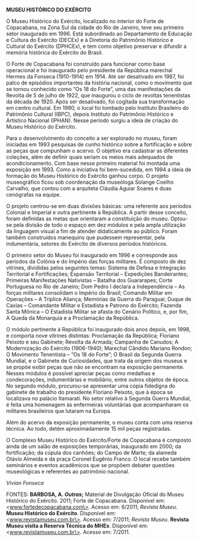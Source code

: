 **MUSEU HISTÓRICO DO EXÉRCITO**

O Museu Histórico do Exército, localizado no interior do Forte de
Copacabana, na Zona Sul da cidade do Rio de Janeiro, teve seu primeiro
setor inaugurado em 1996. Está subordinado ao Departamento de Educação e
Cultura do Exército (DECEx) e à Diretoria do Patrimônio Histórico e
Cultural do Exército (DPHCEx), e tem como objetivo preservar e difundir
a memória histórica do Exército do Brasil.

O Forte de Copacabana foi construído para funcionar como base
operacional e foi inaugurado pelo presidente da República marechal
Hermes da Fonseca (1910-1914) em 1914. Até ser desativado em 1987, foi
palco de episódios importantes da história nacional, como o movimento
que se tornou conhecido como “Os 18 do Forte”, uma das manifestações da
Revolta de 5 de julho de 1922, que inaugurou o ciclo de revoltas
tenentistas da década de 1920. Após ser desativado, foi cogitada sua
transformação em centro cultural. Em 1990, o local foi tombado pelo
Instituto Brasileiro do Patrimônio Cultural (IBPC), depois Instituto do
Patrimônio Histórico e Artístico Nacional (IPHAN). Nesse período surgiu
a ideia de criação do Museu Histórico do Exército.

Para o desenvolvimento do conceito a ser explorado no museu, foram
iniciadas em 1993 pesquisas de cunho histórico sobre a fortificação e
sobre as peças que compunham o acervo. O objetivo era cadastrar as
diferentes coleções, além de definir quais seriam os meios mais
adequados de acondicionamento. Com base nesse primeiro material foi
montada uma exposição em 1993. Como a iniciativa foi bem-sucedida, em
1994 a ideia de formação do Museu Histórico do Exército ganhou corpo. O
projeto museográfico ficou sob coordenação da museóloga Solange Coelho
Carvalho, que contou com a arquiteta Cláudia Aguiar Soares e duas
cenógrafas na equipe.

O projeto centrou-se em duas divisões básicas: uma referente aos
períodos Colonial e Imperial e outra pertinente à República. A partir
desse conceito, foram definidas as metas que orientaram a constituição
do museu. Optou-se pela divisão de todo o espaço em dez módulos e pela
ampla utilização da linguagem visual a fim de atender didaticamente ao
público. Foram também construídos manequins que pudessem representar,
pela indumentária, setores do Exército de diversos períodos históricos.

O primeiro setor do Museu foi inaugurado em 1996 e corresponde aos
períodos da Colônia e do Império das forças militares. É composto de dez
vitrines, divididas pelos seguintes temas: Sistema de Defesa e
Integração Territorial e Fortificações; Expansão Territorial –
Expedições Bandeirantes; Primeiras Manifestações Nativistas – Batalha
dos Guararapes; Corte Portuguesa no Rio de Janeiro; Dom Pedro I declara
a Independência – As forças militares consolidam o Império do Brasil;
Comando Militar em Operações – A Tríplice Aliança; Memórias da Guerra do
Paraguai; Duque de Caxias – Comandante Militar e Estadista e Patrono do
Exército; Fazenda Santa Mônica – O Estadista Militar se afasta do
Cenário Político, e, por fim, A Queda da Monarquia e a Proclamação da
República.

O módulo pertinente à República foi inaugurado dois anos depois, em
1998, e comporta nove vitrines distintas: Proclamação da República;
Floriano Peixoto e seu Gabinete; Revolta da Armada; Campanha de Canudos;
A Modernização do Exército (1906-1940); Marechal Cândido Mariano Rondon;
O Movimento Tenentista – “Os 18 do Forte”; O Brasil da Segunda Guerra
Mundial, e o Gabinete de Curiosidades, que trata da origem dos museus e
se propõe exibir peças que não se encontram na exposição permanente.
Nesses módulos é possível apreciar peças como medalhas e condecorações,
indumentárias e mobiliário, entre outros objetos de época. No segundo
módulo, procurou-se apresentar uma cópia fidedigna do gabinete de
trabalho do presidente Floriano Peixoto, que à época se localizava no
palácio Itamarati. No setor relativo à Segunda Guerra Mundial, é feita
uma homenagem às enfermeiras voluntárias que acompanharam os militares
brasileiros que lutaram na Europa.

Além do acervo da exposição permanente, o museu conta com uma reserva
técnica. Ao todo, detém aproximadamente 15 mil peças registradas.

O Complexo Museu Histórico do Exército/Forte de Copacabana é composto
ainda de um salão de exposições temporárias, inaugurado em 2000; da
fortificação; da cúpula dos canhões; do Campo de Marte; da alameda
Otávio Almeida e da praça Coronel Eugênio Franco. O local recebe também
seminários e eventos acadêmicos que se propõem debater questões
museológicas e referentes ao patrimônio nacional.

*Vivian Fonseca*

FONTES: **BARBOSA, A. *Outras*;** Material de Divulgação Oficial do
Museu Histórico do Exército. 2011; Forte de Copacabana. Disponível em:
\<www.fortedecopacabana.com\>. Acesso em: 6/2011; *Revista Museu*.
**Museu Histórico do Exército**. Disponível em:
\<www.revistamuseu.com.br\>. Acesso em: 7/2011; *Revista Museu*.
**Revista Museu visita a Reserva Técnica do MHEx**. Disponível em:
\<www.revistamuseu.com.br\>. Acesso em: 7/2011.
